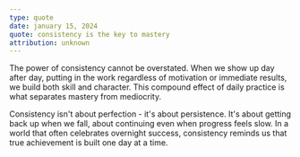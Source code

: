 ```yaml
---
type: quote
date: january 15, 2024
quote: consistency is the key to mastery
attribution: unknown
---
```


The power of consistency cannot be overstated. When we show up day after day, putting in the work regardless of motivation or immediate results, we build both skill and character. This compound effect of daily practice is what separates mastery from mediocrity.

Consistency isn't about perfection - it's about persistence. It's about getting back up when we fall, about continuing even when progress feels slow. In a world that often celebrates overnight success, consistency reminds us that true achievement is built one day at a time. 